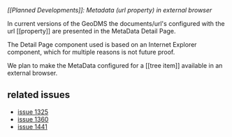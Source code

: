 *[[Planned Developments]]: Metadata (url property) in external browser*

In current versions of the GeoDMS the documents/url's configured with the url [[property]] are presented in the MetaData Detail Page.

The Detail Page component used is based on an Internet Explorer component, which for multiple reasons is not future proof.

We plan to make the MetaData configured for a [[tree item]] available in an external browser.

## related issues
-   [issue 1325](http://mantis.objectvision.nl/view.php?id=1325)
-   [issue 1360](http://mantis.objectvision.nl/view.php?id=1360)
-   [issue 1441](http://mantis.objectvision.nl/view.php?id=1441)